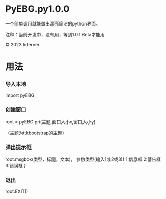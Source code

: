 # PyEBG.py1.0.0
一个简单调用就能做出漂亮简洁的python界面。

注释：当前开发中，没有用，等到1.0.1 Beta才能用

© 2023 tiderner


# 用法

### 导入本地

import pyEBG

### 创建窗口

 root = pyEBG.pri(主题,窗口大小x,窗口大小y)
 
 （主题为ttkbootstrap的主题）
### 弹出提示框
 root.msgbox(类型，标题，文本)，
 参数类型(输入1或2或3){
 1:信息框
 2:警告框
 3:错误框
 }
### 退出
 root.EXIT()



 

